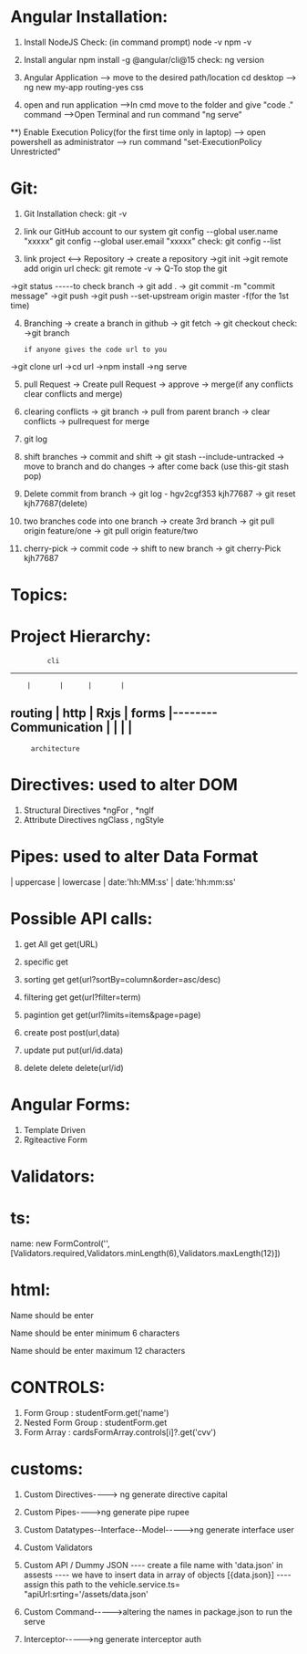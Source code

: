 Angular Installation:
=====================
1) Install NodeJS
Check: (in command prompt)
      node -v
      npm -v

2) Install angular
npm install -g @angular/cli@15
check:
      ng version

3) Angular Application
   --> move to the desired path/location
       cd desktop
   --> ng new my-app
       routing-yes
       css

4) open and run application
   -->In cmd move to the folder and give "code ." command
   -->Open Terminal and run command "ng serve"

**) Enable Execution Policy(for the first time only in laptop)
    --> open powershell as administrator
    --> run command "set-ExecutionPolicy Unrestricted"





Git:
====
1) Git Installation
   check: git -v

2) link our GitHub account to our system
   git config --global user.name "xxxxx"
   git config --global user.email "xxxxx"
   check:
   git config --list

3) link project <--> Repository
  -> create a repository
  ->git init
  ->git remote add origin url
       check: git remote -v
  -> Q-To stop the git

  ->git status -----to check branch
  -> git add .
  -> git commit -m "commit message"
  ->git push
       ->git push --set-upstream origin master -f(for the 1st time)


4) Branching
  -> create a branch in github
  -> git fetch
  -> git checkout
   check:
       ->git branch

       if anyone gives the code url to you
  ->git clone url
  ->cd url
  ->npm install
  ->ng serve


5) pull Request
  -> Create pull Request
  -> approve
  -> merge(if any conflicts clear conflicts and merge)


6) clearing conflicts
   -> git branch
   -> pull from parent branch
   -> clear conflicts
   -> pullrequest for merge

7) git log

8) shift branches
   -> commit and shift
   -> git stash --include-untracked
   -> move to branch and do changes
   -> after come back (use this-git stash pop)

9) Delete commit from branch
   -> git log - hgv2cgf353 kjh77687
   -> git reset kjh77687(delete)

10) two branches code into one branch
    -> create 3rd branch
    -> git pull origin feature/one
    -> git pull origin feature/two

11) cherry-pick
    -> commit code
    -> shift to new branch
    -> git cherry-Pick kjh77687





Topics:
=======

Project Hierarchy:  
==================

             cli
--------------------------------
        |       |      |       |
routing | http  | Rxjs | forms |-------- Communication
        |       |      |       |   
--------------------------------
         architecture



Directives: used to alter DOM
===========
1) Structural Directives
   *ngFor , *ngIf
2) Attribute Directives
   ngClass , ngStyle



Pipes: used to alter Data Format
======
| uppercase
| lowercase
| date:'hh:MM:ss'
| date:'hh:mm:ss'


Possible API calls:
===================
1) get All          get        get(URL)
2) specific         get      
3) sorting          get        get(url?sortBy=column&order=asc/desc)
4) filtering        get        get(url?filter=term)
5) pagintion        get        get(url?limits=items&page=page)

6) create           post       post(url,data)
7) update           put        put(url/id.data)
8) delete           delete     delete(url/id)            


Angular Forms:
==============
1) Template Driven
2) Rgiteactive Form


Validators:
===========

ts:
===
name: new FormControl('',[Validators.required,Validators.minLength(6),Validators.maxLength(12)])

html:
=====
 <div *ngIf="CONTROLS?.touched && CONTROLS?.invalid">
        <p *ngIf="CONTROLS?.errors?.['required']">Name should be enter</p>
        <p *ngIf="CONTROLS?.errors?.['minlength']">Name should be enter minimum 6 characters</p>
        <p *ngIf="CONTROLS?.errors?.['maxlength']">Name should be enter maximum 12 characters</p>
    </div>

CONTROLS:
=========
1) Form Group : studentForm.get('name')
2) Nested Form Group : studentForm.get
3) Form Array : cardsFormArray.controls[i]?.get('cvv')


customs:
========
1) Custom Directives----> ng generate directive capital
2) Custom Pipes---->ng generate pipe rupee
3) Custom Datatypes--Interface--Model----->ng generate interface user
4) Custom Validators
5) Custom API / Dummy JSON
   ---- create a file name with 'data.json' in assests
   ---- we have to insert data in array of objects  [{data.json}]
   ---- assign this path to the vehicle.service.ts= "apiUrl:srting='/assets/data.json'
 
6) Custom Command----->altering the names in package.json to run the serve
7) Interceptor----->ng generate interceptor auth